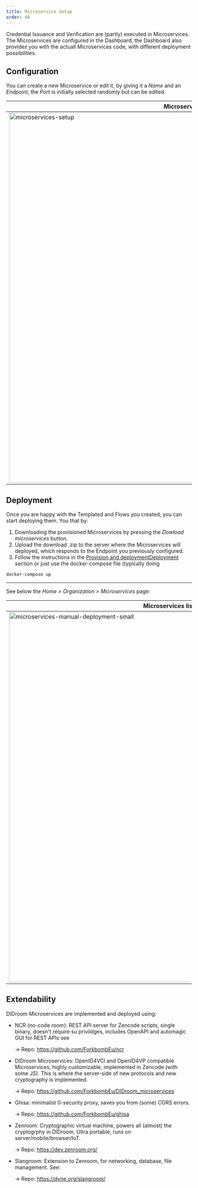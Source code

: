 ```yaml
---
title: Microservice Setup
order: 40
---
```


Credential Issuance and Verification are (partly) executed in Microservices. The Microservices are configured in the Dashboard, the Dashboard also provides you with the actuall Microservices code, with different deployment possibilities.  


## Configuration

You can create a new Microservice or edit it, by giving it a *Name* and an *Endpoint*, the *Port* is initially selected randomly but can be edited. 

| Microservices setup  |  
|--|
| <img src="../images/dashboard/microservices-setup.png" alt="microservices-setup" width="1000"/> |  

## Deployment

Once you are happy with the Templated and Flows you created, you can start deploying them. You that by: 

1. Downloading the provisioned Microservices by pressing the *Dowload microservices* button. 
1. Upload the download .zip to the server where the Microservices will deployed, which responds to the Endpoint you previously configured.
1. Follow the instructions in the [Provision and deploymentDeployment](../Orgadmin/microservices-provision-deployment.html) section or just use the docker-compose file (typically doing 

```bash
docker-compose up
```

----

See below the *Home > Organization > Microservices* page:


| Microservices list and Deployment  |  
|--|
| <img src="../images/dashboard/microservices-manual-deployment-small.png" alt="microservices-manual-deployment-small" width="1000"/> |  



## Extendability

DIDroom Microservices are implemented and deployed using: 


- NCR (no-code room):  REST API server for Zencode scripts, single binary, doesn't require su privildges, includes OpenAPI and automagic GUI for REST APIs  see 

	-> Repo: https://github.com/ForkbombEu/ncr

- DIDroom Microservices: OpenID4VCI and OpenID4VP compatible Microservices, highly customizable, implemented in Zencode (with some JS). This is where the server-side of new protocols and new cryptography is implemented. 

 	-> Repo: https://github.com/ForkbombEu/DIDroom_microservices

- Ghisa: minimalist 0-security proxy, saves you from (some) CORS errors. 

	-> Repo: https://github.com/ForkbombEu/ghisa


- Zenroom: Cryptographic virtual machine, powers all (almost) the cryptogrphy in DIDroom. Ultra portable, runs on server/mobile/browser/IoT. 

	-> Repo: https://dev.zenroom.org/
	
- Slangroom: Extension to Zenroom, for networking, database, file management. See: 

	-> Repo: https://dyne.org/slangroom/ 
	

